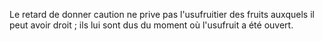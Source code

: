   
 Le retard de donner caution ne prive pas l'usufruitier des fruits auxquels il peut avoir droit ; ils lui sont dus du moment où l'usufruit a été ouvert.  

  
